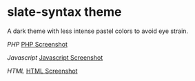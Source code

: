 # slate-syntax theme

A dark theme with less intense pastel colors to avoid eye strain.

*PHP*
[PHP Screenshot](/images/php.png)

*Javascript*
[Javascript Screenshot](/images/js.png)

*HTML*
[HTML Screenshot](/images/html.png)
